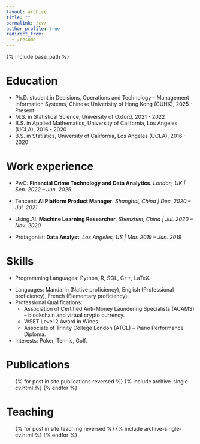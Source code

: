 ```yaml
---
layout: archive
title: ""
permalink: /cv/
author_profile: true
redirect_from:
  - /resume
---
```


{% include base_path %}


     
      
Education
======
* Ph.D. student in Decisions, Operations and Technology – Management Information Systems, Chinese Univerisity of Hong Kong (CUHK), 2025 - Present
* M.S. in Statistical Science,  University of Oxford, 2021 - 2022
* B.S. in Applied Mathematics, University of California, Los Angeles (UCLA), 2016 - 2020
* B.S. in Statistics, University of California, Los Angeles (UCLA), 2016 - 2020

Work experience
======
* PwC: __Financial Crime Technology and Data Analytics__.  *London, UK \| Sep. 2022 – Jun. 2025*

* Tencent: __AI Platform Product Manager__.  *Shanghai, China \| Dec. 2020 – Jul. 2021*

* Using.AI: __Machine Learning Researcher__.  *Shenzhen, China \| Jul. 2020 – Nov. 2020*
 
* Protagonist: __Data Analyst__.  *Los Angeles, US \| Mar. 2019 – Jun. 2019*
  
Skills
======
* Programming Languages: Python, R, SQL, C++, LaTeX.
<!-- * Software: Spyder, Jupiter Notebook, XCode, PyCharm, Tableau, MySQL, PostGRE SQL, Scala/Spark, Final Cut Pro. -->
* Languages: Mandarin (Native proficiency), English (Professional proficiency), French (Elementary proficiency).
* Professional Qualifications:
  * Association of Certified Anti-Money Laundering Specialists (ACAMS) – blockchain and virtual crypto
currency.
  * WSET Level 2 Award in Wines.
  * Associate of Trinity College London (ATCL) – Piano Performance Diploma.
* Interests: Poker, Tennis, Golf. <!-- Video Editing, Meditation, Yoga. -->


Publications
======
  <ul>{% for post in site.publications reversed %}
    {% include archive-single-cv.html %}
  {% endfor %}</ul>

<!--
Talks
======
  <ul>{% for post in site.talks reversed %}
    {% include archive-single-talk-cv.html  %}
  {% endfor %}</ul>
  -->
  
Teaching
======
  <ul>{% for post in site.teaching reversed %}
    {% include archive-single-cv.html %}
  {% endfor %}</ul>

<!--
Service and leadership
======
* Currently signed in to 43 different slack teams
-->
